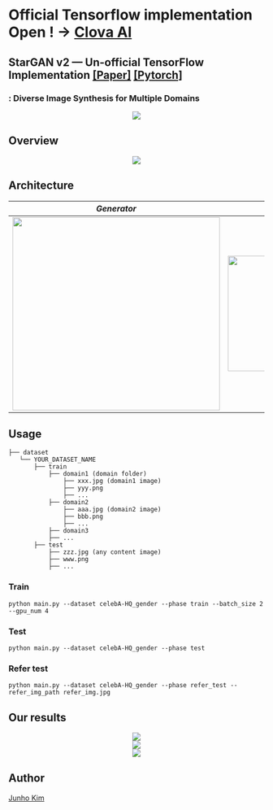 # Official Tensorflow implementation Open ! -> [Clova AI](https://github.com/clovaai/stargan-v2-tensorflow)
## StarGAN v2 &mdash; Un-official TensorFlow Implementation [[Paper]](https://arxiv.org/abs/1912.01865) [[Pytorch]](https://github.com/clovaai/stargan-v2)
### : Diverse Image Synthesis for Multiple Domains

<div align="center">
  <img src="./assets/teaser.png">
</div>

## Overview
<div align="center">
  <img src="./assets/overview.png">
</div>

## Architecture
*Generator* | *Mapping Network* | *Style Encoder & Discriminator* |
:---: | :---: | :---: |
<img src = './assets/g_archi.png' width = '408px' height = '380px'> | <img src = './assets/mapping_achi.png' width = '406px' height = '227px'> | <img src = './assets/sty_and_dis_archi.png' width = '412px' height = '338px'> |


## Usage
```
├── dataset
   └── YOUR_DATASET_NAME
       ├── train
           ├── domain1 (domain folder)
               ├── xxx.jpg (domain1 image)
               ├── yyy.png
               ├── ...
           ├── domain2
               ├── aaa.jpg (domain2 image)
               ├── bbb.png
               ├── ...
           ├── domain3
           ├── ...
       ├── test
           ├── zzz.jpg (any content image)
           ├── www.png
           ├── ...
```

### Train
```
python main.py --dataset celebA-HQ_gender --phase train --batch_size 2 --gpu_num 4
```

### Test
```
python main.py --dataset celebA-HQ_gender --phase test
```

### Refer test
```
python main.py --dataset celebA-HQ_gender --phase refer_test --refer_img_path refer_img.jpg
```

## Our results
<div align="center">
  <img src="./assets/loss_graph.png">
</div>

<div align="center">
  <img src="./assets/result1.png">
</div>

<div align="center">
  <img src="./assets/result2.png">
</div>

## Author
[Junho Kim](http://bit.ly/jhkim_ai)
